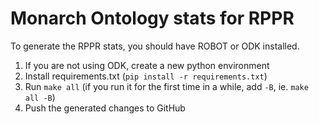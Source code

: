 # Monarch Ontology stats for RPPR

To generate the RPPR stats, you should have ROBOT or ODK installed.

1. If you are not using ODK, create a new python environment
2. Install requirements.txt (`pip install -r requirements.txt`)
3. Run `make all` (if you run it for the first time in a while, add `-B`, ie. `make all -B`)
4. Push the generated changes to GitHub

